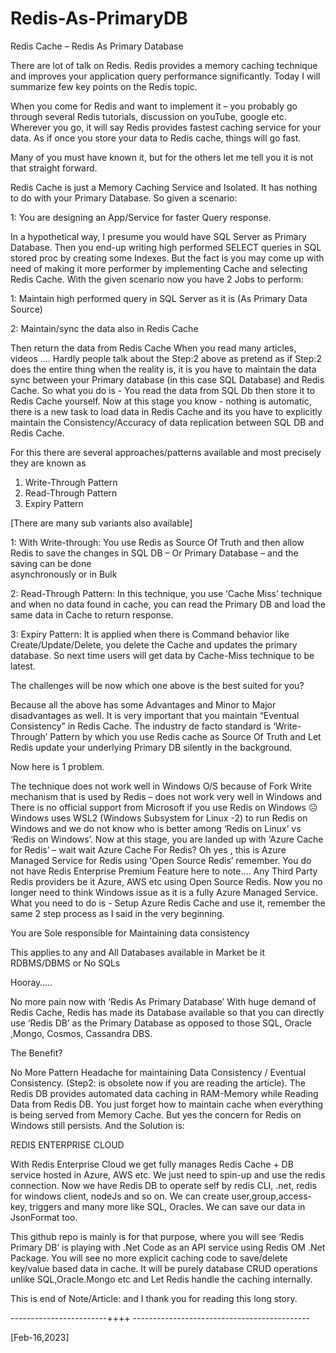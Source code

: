 # Redis-As-PrimaryDB

Redis Cache – Redis As Primary Database

There are lot of talk on Redis. Redis provides a memory caching technique and improves your application query performance significantly. Today I will summarize few key points on the Redis topic.

When you come for Redis and want to implement it – you probably go through several Redis tutorials, discussion on youTube, google etc. Wherever you go, it will say Redis provides fastest caching service for your data. As if once you store your data to Redis cache, things will go fast. 

Many of you must have known it, but for the others let me tell you it is not that straight forward.

Redis Cache is just a Memory Caching Service and Isolated. It has nothing to do with your Primary Database. So given a scenario:

1: You are designing an App/Service for faster Query response.

In a hypothetical way, I presume you would have SQL Server as Primary Database. Then you end-up writing high performed SELECT queries in SQL stored proc by creating some Indexes. But the fact is you may come up with need of making it more performer by implementing Cache and selecting Redis Cache.
With the given scenario now you have 2 Jobs to perform:

1: Maintain high performed query in SQL Server as it is (As Primary Data Source)

2: Maintain/sync the data also in Redis Cache

Then return the data from Redis Cache
When you read many articles, videos …. Hardly people talk about the Step:2 above as pretend as if Step:2 does the entire thing when the reality is, it is you have to maintain the data sync between your Primary database (in this case SQL Database) and Redis Cache. So what you do is - You read the data from SQL Db then store it to Redis Cache yourself.  Now at this stage you know - nothing is automatic, there is a new task to load data in Redis Cache and its you have to explicitly maintain the Consistency/Accuracy of data replication between SQL DB and Redis Cache.

For this there are several approaches/patterns available and most precisely they are known as

1.	Write-Through Pattern
2.	Read-Through Pattern
3.	Expiry Pattern
	
[There are many sub variants also available]

1: With Write-through: You use Redis as Source Of Truth and then allow Redis to save the changes in SQL DB – Or Primary Database – and the saving can be done  
   asynchronously or in Bulk
   
2: Read-Through Pattern: In this technique, you use ‘Cache Miss’ technique and when no data found in cache, you can read the Primary DB and load the same data in Cache 
   to return response.
   
3: Expiry Pattern: It is applied when there is Command behavior like Create/Update/Delete, you delete the Cache and updates the primary database. So next time users 
   will get data by Cache-Miss technique to be latest.

The challenges will be now which one above is the best suited for you?

Because all the above has some Advantages and Minor to Major disadvantages as well.
It is very important that you maintain “Eventual Consistency” in Redis Cache.  The industry de facto standard is ‘Write-Through’ Pattern by which you use Redis cache as Source Of Truth and Let Redis update your underlying Primary DB silently in the background. 

Now here is 1 problem. 

The technique does not work well in Windows O/S because of Fork Write mechanism that is used by Redis – does not work very well in Windows and There is no official support from Microsoft if you use Redis on Windows ☹
Windows uses WSL2 (Windows Subsystem for Linux -2) to run Redis on Windows and we do not know who is better among ‘Redis on Linux’ vs ‘Redis on Windows’. 
Now at this stage, you are landed up with ‘Azure Cache for Redis’ – wait wait
Azure Cache For Redis? Oh yes , this is Azure Managed Service for Redis using ‘Open Source Redis’ remember. You do not have Redis Enterprise Premium Feature here to note…. Any Third Party Redis providers be it Azure, AWS etc using Open Source Redis. Now you no longer need to think Windows issue as it is a fully Azure Managed Service. What you need to do is - Setup Azure Redis Cache and use it, remember the same 2 step process as I said in the very beginning. 

You are Sole responsible for Maintaining data consistency 

This applies to any and All Databases available in Market be it RDBMS/DBMS or No SQLs

Hooray…..    

No more pain now with ‘Redis As Primary Database’
With huge demand of Redis Cache, Redis has made its Database available so that you can directly use ‘Redis DB’ as the Primary Database as opposed to those 
SQL, Oracle ,Mongo, Cosmos, Cassandra DBS.

The Benefit?

No More Pattern Headache for maintaining Data Consistency / Eventual Consistency. (Step2: is obsolete now if you are reading the article). 
The Redis DB provides automated data caching in RAM-Memory while Reading Data from Redis DB.  You just forget how to maintain cache when everything is being served from Memory Cache. But yes the concern for Redis on Windows still persists. And the Solution is:

REDIS ENTERPRISE CLOUD

With Redis Enterprise Cloud we get fully manages Redis Cache + DB service hosted in Azure, AWS etc.
We just need to spin-up and use the redis connection. Now we have Redis DB to operate self by redis CLI, .net, redis for windows client, nodeJs and so on. We can create user,group,access-key, triggers and many more like SQL, Oracles. We can save our data in JsonFormat too.

This github repo is mainly is for that purpose, where you will see ‘Redis Primary DB’ is playing with .Net Code as an API service using Redis OM .Net Package.
You will see no more explicit caching code to save/delete key/value based data in cache. 
It will be purely database CRUD operations unlike SQL,Oracle.Mongo etc and Let Redis handle the caching internally.

This is end of Note/Article: and I thank you for reading this long story.

------------------------++++ --------------------------------------------

[Feb-16,2023]








 



 
 
